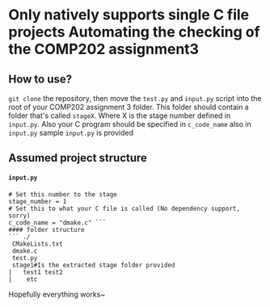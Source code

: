 # Only natively supports single C file projects Automating the checking of the COMP202 assignment3
## How to use?
`git clone` the repository, then move the `test.py` and `input.py` script into the root of your COMP202 assignment 3 folder. This folder 
should contain a folder that's called `stageX`. Where X is the stage number defined in `input.py`. Also your C program should be specified 
in `c_code_name` also in `input.py` sample `input.py` is provided
## Assumed project structure
#### `input.py`
```
# Set this number to the stage
stage_number = 1
# Set this to what your C file is called (No dependency support, sorry)
c_code_name = "dmake.c" ```
#### folder structure
``` ./
 CMakeLists.txt
 dmake.c
 test.py
 stage1#Is the extracted stage folder provided
|   test1 test2
|    etc
```
Hopefully everything works~
